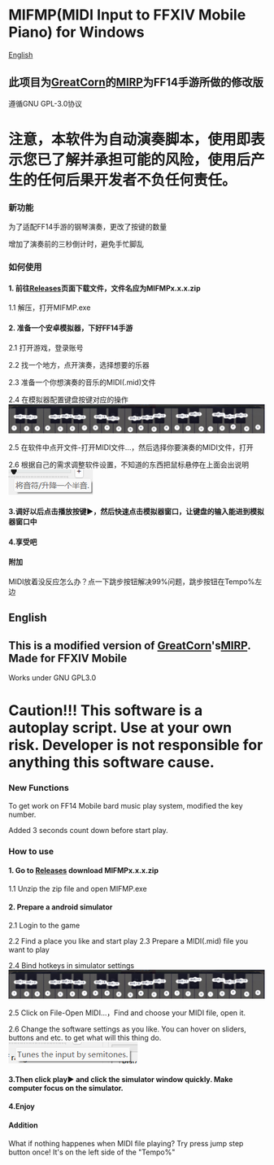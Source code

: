 # MIFMP(MIDI Input to FFXIV Mobile Piano) for Windows
[English](#English)
## 此项目为[GreatCorn](https://github.com/GreatCorn)的[MIRP](https://github.com/GreatCorn/MIRP/)为FF14手游所做的修改版
遵循GNU GPL-3.0协议
# 注意，本软件为自动演奏脚本，使用即表示您已了解并承担可能的风险，使用后产生的任何后果开发者不负任何责任。
### 新功能
为了适配FF14手游的钢琴演奏，更改了按键的数量

增加了演奏前的三秒倒计时，避免手忙脚乱
### 如何使用
#### 1. 前往[Releases](https://github.com/Psammosignum/MIFMP/releases)页面下载文件，文件名应为MIFMPx.x.x.zip

1.1 解压，打开MIFMP.exe

#### 2. 准备一个安卓模拟器，下好FF14手游

2.1 打开游戏，登录账号

2.2 找一个地方，点开演奏，选择想要的乐器

2.3 准备一个你想演奏的音乐的MIDI(.mid)文件

2.4 在模拟器配置键盘按键对应的操作![默认布局下模拟器按键可以这么设](tutorialres/hotkey.png)

2.5 在软件中点开文件-打开MIDI文件...，然后选择你要演奏的MIDI文件，打开

2.6 根据自己的需求调整软件设置，不知道的东西把鼠标悬停在上面会出说明![悬浮提示](tutorialres/hint.png)

#### 3.调好以后点击播放按键▶，然后快速点击模拟器窗口，让键盘的输入能进到模拟器窗口中
#### 4.享受吧
#### 附加
MIDI放着没反应怎么办？点一下跳步按钮解决99%问题，跳步按钮在Tempo%左边
## English
## This is a modified version of [GreatCorn](https://github.com/GreatCorn)'s[MIRP](https://github.com/GreatCorn/MIRP/). Made for FFXIV Mobile
Works under GNU GPL3.0
# Caution!!! This software is a autoplay script. Use at your own risk. Developer is not responsible for anything this software cause.
### New Functions
To get work on FF14 Mobile bard music play system, modified the key number.

Added 3 seconds count down before start play.
### How to use
#### 1. Go to [Releases](https://github.com/Psammosignum/MIFMP/releases) download MIFMPx.x.x.zip

1.1 Unzip the zip file and open MIFMP.exe

#### 2. Prepare a android simulator

2.1 Login to the game

2.2 Find a place you like and start play
2.3 Prepare a MIDI(.mid) file you want to play

2.4 Bind hotkeys in simulator settings![On default software layout, you could bind hotkeys like this](tutorialres/hotkey.png)

2.5 Click on File-Open MIDI...，Find and choose your MIDI file, open it.

2.6 Change the software settings as you like. You can hover on sliders, buttons and etc. to get what will this thing do.![hover hint](tutorialres/hint_en.png)

#### 3.Then click play▶ and click the simulator window quickly. Make computer focus on the simulator.
#### 4.Enjoy
#### Addition
What if nothing happenes when MIDI file playing? Try press jump step button once! It's on the left side of the "Tempo%"

